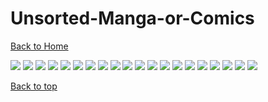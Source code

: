 # Unsorted-Manga-or-Comics

[Back to Home](https://github.com/RickyFoots/Wallpapers/tree/main)

</h1>

<img src="https://github.com/RickyFoots/Wallpapers/blob/main/Collection//Anime %26 Manga/Unsorted Manga or Comics/00191.png">

<img src="https://github.com/RickyFoots/Wallpapers/blob/main/Collection//Anime %26 Manga/Unsorted Manga or Comics/00192.png">

<img src="https://github.com/RickyFoots/Wallpapers/blob/main/Collection//Anime %26 Manga/Unsorted Manga or Comics/DhQPRPQ.jpeg">

<img src="https://github.com/RickyFoots/Wallpapers/blob/main/Collection//Anime %26 Manga/Unsorted Manga or Comics/F&F-manga.jpg">

<img src="https://github.com/RickyFoots/Wallpapers/blob/main/Collection//Anime %26 Manga/Unsorted Manga or Comics/GrayTyphoon.png">

<img src="https://github.com/RickyFoots/Wallpapers/blob/main/Collection//Anime %26 Manga/Unsorted Manga or Comics/KVu887g.jpeg">

<img src="https://github.com/RickyFoots/Wallpapers/blob/main/Collection//Anime %26 Manga/Unsorted Manga or Comics/WgssQMe.jpeg">

<img src="https://github.com/RickyFoots/Wallpapers/blob/main/Collection//Anime %26 Manga/Unsorted Manga or Comics/blame.jpg">

<img src="https://github.com/RickyFoots/Wallpapers/blob/main/Collection//Anime %26 Manga/Unsorted Manga or Comics/buddhistcity.jpg">

<img src="https://github.com/RickyFoots/Wallpapers/blob/main/Collection//Anime %26 Manga/Unsorted Manga or Comics/caJoiwr.jpeg">

<img src="https://github.com/RickyFoots/Wallpapers/blob/main/Collection//Anime %26 Manga/Unsorted Manga or Comics/calvins-rest.png">

<img src="https://github.com/RickyFoots/Wallpapers/blob/main/Collection//Anime %26 Manga/Unsorted Manga or Comics/darkness-devil.png">

<img src="https://github.com/RickyFoots/Wallpapers/blob/main/Collection//Anime %26 Manga/Unsorted Manga or Comics/iS21wPg.jpeg">

<img src="https://github.com/RickyFoots/Wallpapers/blob/main/Collection//Anime %26 Manga/Unsorted Manga or Comics/lEju3Oa.jpeg">

<img src="https://github.com/RickyFoots/Wallpapers/blob/main/Collection//Anime %26 Manga/Unsorted Manga or Comics/monochrome-eye-character.png">

<img src="https://github.com/RickyFoots/Wallpapers/blob/main/Collection//Anime %26 Manga/Unsorted Manga or Comics/out.png">

<img src="https://github.com/RickyFoots/Wallpapers/blob/main/Collection//Anime %26 Manga/Unsorted Manga or Comics/the-stairwell.jpg">

<img src="https://github.com/RickyFoots/Wallpapers/blob/main/Collection//Anime %26 Manga/Unsorted Manga or Comics/tired_manhattan.png">

<img src="https://github.com/RickyFoots/Wallpapers/blob/main/Collection//Anime %26 Manga/Unsorted Manga or Comics/wide-open-area-manga.jpg">

<img src="https://github.com/RickyFoots/Wallpapers/blob/main/Collection//Anime %26 Manga/Unsorted Manga or Comics/wp_lawnmower.png">

[Back to top](#Top)
